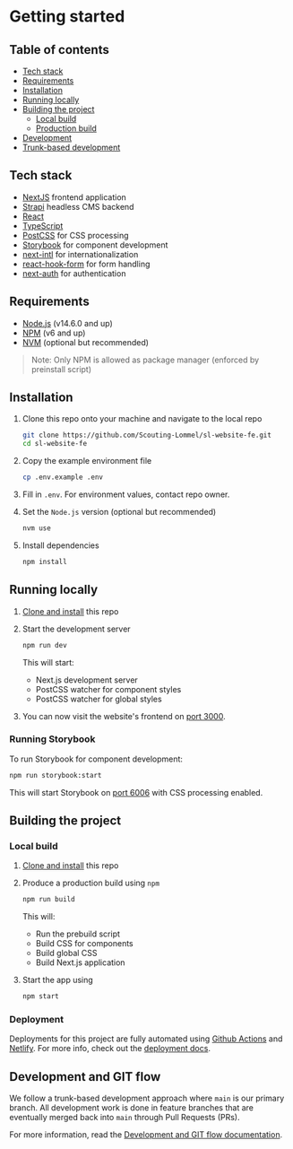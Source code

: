 # Getting started

## Table of contents

- [Tech stack](#tech-stack)
- [Requirements](#requirements)
- [Installation](#installation)
- [Running locally](#running-locally)
- [Building the project](#building-the-project)
  - [Local build](#local-build)
  - [Production build](#deployment)
- [Development](#development)
- [Trunk-based development](#trunk-based-development)

## Tech stack

- [NextJS](https://nextjs.org/) frontend application
- [Strapi](https://strapi.io/) headless CMS backend
- [React](https://react.dev/)
- [TypeScript](https://www.typescriptlang.org/)
- [PostCSS](https://postcss.org/) for CSS processing
- [Storybook](https://storybook.js.org/) for component development
- [next-intl](https://next-intl-docs.vercel.app/) for internationalization
- [react-hook-form](https://react-hook-form.com/) for form handling
- [next-auth](https://next-auth.js.org/) for authentication

## Requirements

- [Node.js](https://nodejs.org) (v14.6.0 and up)
- [NPM](https://npmjs.com) (v6 and up)
- [NVM](https://github.com/nvm-sh/nvm) (optional but recommended)

> Note: Only NPM is allowed as package manager (enforced by preinstall script)

## Installation

1. Clone this repo onto your machine and navigate to the local repo

   ```bash
   git clone https://github.com/Scouting-Lommel/sl-website-fe.git
   cd sl-website-fe
   ```

2. Copy the example environment file

   ```bash
   cp .env.example .env
   ```

3. Fill in `.env`. For environment values, contact repo owner.

4. Set the `Node.js` version (optional but recommended)

   ```bash
   nvm use
   ```

5. Install dependencies

   ```bash
   npm install
   ```

## Running locally

1. [Clone and install](#installation) this repo
2. Start the development server

   ```bash
   npm run dev
   ```

   This will start:

   - Next.js development server
   - PostCSS watcher for component styles
   - PostCSS watcher for global styles

3. You can now visit the website's frontend on [port 3000](http://localhost:3000).

### Running Storybook

To run Storybook for component development:

```bash
npm run storybook:start
```

This will start Storybook on [port 6006](http://localhost:6006) with CSS processing enabled.

## Building the project

### Local build

1. [Clone and install](#installation) this repo
2. Produce a production build using `npm`

   ```bash
   npm run build
   ```

   This will:

   - Run the prebuild script
   - Build CSS for components
   - Build global CSS
   - Build Next.js application

3. Start the app using

   ```bash
   npm start
   ```

### Deployment

Deployments for this project are fully automated using [Github Actions](https://github.com/features/actions) and [Netlify](https://www.netlify.com/). For more info, check out the [deployment docs](/documentation/deployment.md).

## Development and GIT flow

We follow a trunk-based development approach where `main` is our primary branch. All development work is done in feature branches that are eventually merged back into `main` through Pull Requests (PRs).

For more information, read the [Development and GIT flow documentation](./development-and-git-flow.md).
